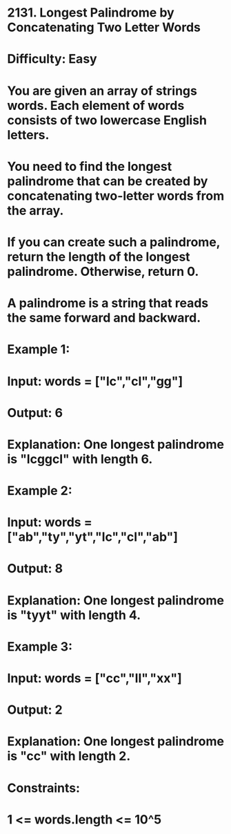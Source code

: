 # 2131. Longest Palindrome by Concatenating Two Letter Words
# Difficulty: Easy
# You are given an array of strings words. Each element of words consists of two lowercase English letters.
# You need to find the longest palindrome that can be created by concatenating two-letter words from the array.
# If you can create such a palindrome, return the length of the longest palindrome. Otherwise, return 0.
# A palindrome is a string that reads the same forward and backward.
# Example 1:
# Input: words = ["lc","cl","gg"]
# Output: 6
# Explanation: One longest palindrome is "lcggcl" with length 6.
# Example 2:
# Input: words = ["ab","ty","yt","lc","cl","ab"]
# Output: 8
# Explanation: One longest palindrome is "tyyt" with length 4.
# Example 3:
# Input: words = ["cc","ll","xx"]
# Output: 2
# Explanation: One longest palindrome is "cc" with length 2.
# Constraints:
# 1 <= words.length <= 10^5